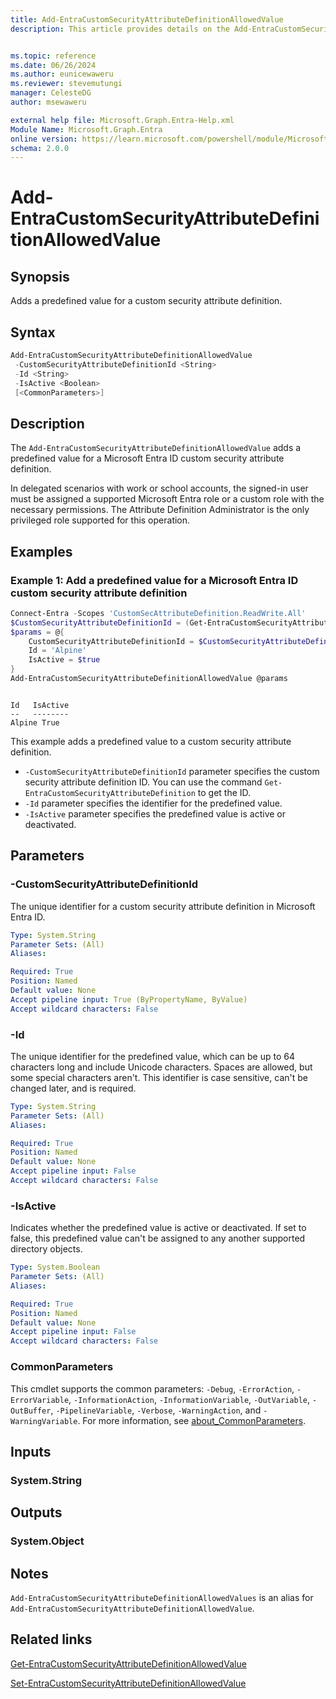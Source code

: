 ```yaml
---
title: Add-EntraCustomSecurityAttributeDefinitionAllowedValue
description: This article provides details on the Add-EntraCustomSecurityAttributeDefinitionAllowedValue command.


ms.topic: reference
ms.date: 06/26/2024
ms.author: eunicewaweru
ms.reviewer: stevemutungi
manager: CelesteDG
author: msewaweru

external help file: Microsoft.Graph.Entra-Help.xml
Module Name: Microsoft.Graph.Entra
online version: https://learn.microsoft.com/powershell/module/Microsoft.Graph.Entra/Add-EntraCustomSecurityAttributeDefinitionAllowedValue
schema: 2.0.0
---
```


# Add-EntraCustomSecurityAttributeDefinitionAllowedValue

## Synopsis

Adds a predefined value for a custom security attribute definition.

## Syntax

```powershell
Add-EntraCustomSecurityAttributeDefinitionAllowedValue
 -CustomSecurityAttributeDefinitionId <String>
 -Id <String>
 -IsActive <Boolean>
 [<CommonParameters>]
```

## Description

The `Add-EntraCustomSecurityAttributeDefinitionAllowedValue` adds a predefined value for a Microsoft Entra ID custom security attribute definition.

In delegated scenarios with work or school accounts, the signed-in user must be assigned a supported Microsoft Entra role or a custom role with the necessary permissions. The Attribute Definition Administrator is the only privileged role supported for this operation.

## Examples

### Example 1: Add a predefined value for a Microsoft Entra ID custom security attribute definition

```powershell
Connect-Entra -Scopes 'CustomSecAttributeDefinition.ReadWrite.All'
$CustomSecurityAttributeDefinitionId = (Get-EntraCustomSecurityAttributeDefinition -Id '<attributename_attributedefinition>').Id
$params = @{
    CustomSecurityAttributeDefinitionId = $CustomSecurityAttributeDefinitionId
    Id = 'Alpine'
    IsActive = $true
}
Add-EntraCustomSecurityAttributeDefinitionAllowedValue @params
```

```Output

Id   IsActive
--   --------
Alpine True
```

This example adds a predefined value to a custom security attribute definition.

- `-CustomSecurityAttributeDefinitionId` parameter specifies the custom security attribute definition ID. You can use the command `Get-EntraCustomSecurityAttributeDefinition` to get the ID.
- `-Id` parameter specifies the identifier for the predefined value.
- `-IsActive` parameter specifies the predefined value is active or deactivated.

## Parameters

### -CustomSecurityAttributeDefinitionId

The unique identifier for a custom security attribute definition in Microsoft Entra ID.

```yaml
Type: System.String
Parameter Sets: (All)
Aliases:

Required: True
Position: Named
Default value: None
Accept pipeline input: True (ByPropertyName, ByValue)
Accept wildcard characters: False
```

### -Id

The unique identifier for the predefined value, which can be up to 64 characters long and include Unicode characters. Spaces are allowed, but some special characters aren't. This identifier is case sensitive, can't be changed later, and is required.

```yaml
Type: System.String
Parameter Sets: (All)
Aliases:

Required: True
Position: Named
Default value: None
Accept pipeline input: False
Accept wildcard characters: False
```

### -IsActive

Indicates whether the predefined value is active or deactivated. If set to false, this predefined value can't be assigned to any another supported directory objects.

```yaml
Type: System.Boolean
Parameter Sets: (All)
Aliases:

Required: True
Position: Named
Default value: None
Accept pipeline input: False
Accept wildcard characters: False
```

### CommonParameters

This cmdlet supports the common parameters: `-Debug`, `-ErrorAction`, `-ErrorVariable`, `-InformationAction`, `-InformationVariable`, `-OutVariable`, `-OutBuffer`, `-PipelineVariable`, `-Verbose`, `-WarningAction`, and `-WarningVariable`. For more information, see [about_CommonParameters](https://go.microsoft.com/fwlink/?LinkID=113216).

## Inputs

### System.String

## Outputs

### System.Object

## Notes

`Add-EntraCustomSecurityAttributeDefinitionAllowedValues` is an alias for `Add-EntraCustomSecurityAttributeDefinitionAllowedValue`.

## Related links

[Get-EntraCustomSecurityAttributeDefinitionAllowedValue](Get-EntraCustomSecurityAttributeDefinitionAllowedValue.md)

[Set-EntraCustomSecurityAttributeDefinitionAllowedValue](Set-EntraCustomSecurityAttributeDefinitionAllowedValue.md)
